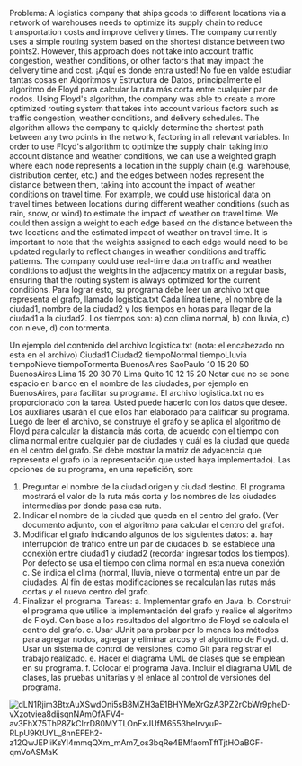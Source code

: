 Problema:
A logistics company that ships goods to different locations via a network of warehouses needs to optimize its supply chain to reduce transportation costs and improve delivery times. The company currently uses a simple routing system based on the shortest distance between two points2. However, this approach does not take into account traffic congestion, weather
conditions, or other factors that may impact the delivery time and cost.
¡Aquí es donde entra usted! No fue en valde estudiar tantas cosas en Algoritmos y Estructura de Datos, principalmente el
algoritmo de Floyd para calcular la ruta más corta entre cualquier par de nodos. Using Floyd's algorithm, the company was able
to create a more optimized routing system that takes into account various factors such as traffic congestion, weather
conditions, and delivery schedules. The algorithm allows the company to quickly determine the shortest path between any two
points in the network, factoring in all relevant variables.
In order to use Floyd's algorithm to optimize the supply chain taking into account distance and weather conditions, we can use
a weighted graph where each node represents a location in the supply chain (e.g. warehouse, distribution center, etc.) and the
edges between nodes represent the distance between them, taking into account the impact of weather conditions on travel
time.
For example, we could use historical data on travel times between locations during different weather conditions (such as rain,
snow, or wind) to estimate the impact of weather on travel time. We could then assign a weight to each edge based on the
distance between the two locations and the estimated impact of weather on travel time.
It is important to note that the weights assigned to each edge would need to be updated regularly to reflect changes in weather
conditions and traffic patterns. The company could use real-time data on traffic and weather conditions to adjust the weights in
the adjacency matrix on a regular basis, ensuring that the routing system is always optimized for the current conditions.
Para lograr esto, su programa debe leer un archivo txt que representa el grafo, llamado logistica.txt Cada línea tiene, el
nombre de la ciudad1, nombre de la ciudad2 y los tiempos en horas para llegar de la ciudad1 a la ciudad2. Los tiempos son: a)
con clima normal, b) con lluvia, c) con nieve, d) con tormenta.

Un ejemplo del contenido del archivo logistica.txt (nota: el encabezado no esta en el archivo)
Ciudad1 Ciudad2 tiempoNormal tiempoLluvia tiempoNieve tiempoTormenta
BuenosAires SaoPaulo 10 15 20 50
BuenosAires Lima 15 20 30 70
Lima Quito 10 12 15 20
Notar que no se pone espacio en blanco en el nombre de las ciudades, por ejemplo en BuenosAires, para facilitar su
programa.
El archivo logistica.txt no es proporcionado con la tarea. Usted puede hacerlo con los datos que desee. Los auxiliares usarán
el que ellos han elaborado para calificar su programa.
Luego de leer el archivo, se construye el grafo y se aplica el algoritmo de Floyd para calcular la distancia más corta, de
acuerdo con el tiempo con clima normal entre cualquier par de ciudades y cuál es la ciudad que queda en el centro del grafo.
Se debe mostrar la matriz de adyacencia que representa el grafo (o la representación que usted haya implementado).
Las opciones de su programa, en una repetición, son:
1. Preguntar el nombre de la ciudad origen y ciudad destino. El programa mostrará el valor de la ruta más corta y los
nombres de las ciudades intermedias por donde pasa esa ruta.
2. Indicar el nombre de la ciudad que queda en el centro del grafo. (Ver documento adjunto, con el algoritmo para calcular el
centro del grafo).
3. Modificar el grafo indicando algunos de los siguientes datos:
a. hay interrupción de tráfico entre un par de ciudades
b. se establece una conexión entre ciudad1 y ciudad2 (recordar ingresar todos los tiempos). Por defecto se usa el
tiempo con clima normal en esta nueva conexión
c. Se indica el clima (normal, lluvia, nieve o tormenta) entre un par de ciudades.
Al fin de estas modificaciones se recalculan las rutas más cortas y el nuevo centro del grafo.
4. Finalizar el programa.
Tareas:
a. Implementar grafo en Java.
b. Construir el programa que utilice la implementación del grafo y realice el algoritmo de Floyd. Con base a los resultados
del algoritmo de Floyd se calcula el centro del grafo.
c. Usar JUnit para probar por lo menos los métodos para agregar nodos, agregar y eliminar arcos y el algoritmo de Floyd.
d. Usar un sistema de control de versiones, como Git para registrar el trabajo realizado.
e. Hacer el diagrama UML de clases que se emplean en su programa.
f. Colocar el programa Java. Incluir el diagrama UML de clases, las pruebas unitarias y el enlace al control de versiones del
programa.

![dLN1Rjim3BtxAuXSwdOni5sB8MZH3aE1BHYMeXrGzA3PZ2rCbWr9pheD-vXzotviea8dijsqnNAmOfAFV4-av3FhX75ThP8ZkCIrrD80MYTLOnFxJUfM6553heIrvyuP-RLpU9KtUYL_8hnEFEh2-z12QwJEPIiKsYI4mmqQXm_mAm7_os3bqRe4BMfaomTftTjtHOaBGF-qmVoASMaK](https://github.com/user-attachments/assets/f414a8f9-8e4e-432f-be7b-39f7c7682681)

